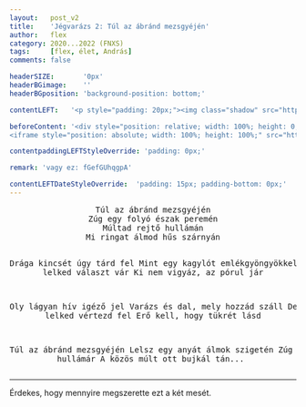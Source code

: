 ```yaml
---
layout:   post_v2
title:    'Jégvarázs 2: Túl az ábránd mezsgyéjén'
author:   flex
category: 2020...2022 (FNXS)
tags:     [flex, élet, András]
comments: false

headerSIZE:       '0px'
headerBGimage:    ''
headerBGposition: 'background-position: bottom;'

contentLEFT:   '<p style="padding: 20px;"><img class="shadow" src="https://static.posters.cz/image/750webp/81189.webp"></p><p style="padding: 20px; padding-top: 0px;"><img class="shadow" src="https://static.posters.cz/image/750webp/83468.webp"></p>'

beforeContent: '<div style="position: relative; width: 100%; height: 0; padding-bottom: 56.25%;">
<iframe style="position: absolute; width: 100%; height: 100%;" src="https://www.youtube.com/embed/3h8Cxn8ECHo" title="YouTube video player" frameborder="0" allow="accelerometer; autoplay; clipboard-write; encrypted-media; gyroscope; picture-in-picture" allowfullscreen></iframe></div>'

contentpaddingLEFTStyleOverride: 'padding: 0px;'

remark: 'vagy ez: fGefGUhqgpA'

contentLEFTDateStyleOverride:  'padding: 15px; padding-bottom: 0px;'
---
```


<center><pre>
Túl az ábránd mezsgyéjén
Zúg egy folyó észak peremén
Múltad rejtő hullámán
Mi ringat álmod hűs szárnyán

Drága kincsét úgy tárd fel
Mint egy kagylót emlékgyöngyökkel
Szomjas lelked választ vár
Ki nem vigyáz, az pórul jár

Oly lágyan hív igéző jel
Varázs és dal, mely hozzád száll
De bátor lelked vértezd fel
Erő kell, hogy tükrét lásd

Túl az ábránd mezsgyéjén
Lelsz egy anyát álmok szigetén
Zúg az ősi hullámár
A közös múlt ott bujkál tán...
</pre></center>

<hr>

Érdekes, hogy mennyire megszerette ezt a két mesét.